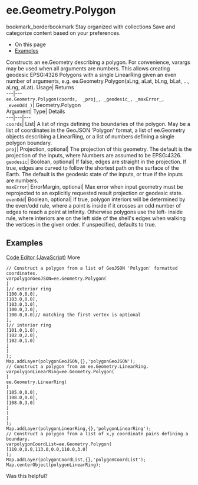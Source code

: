  
#  ee.Geometry.Polygon 
bookmark_borderbookmark Stay organized with collections  Save and categorize content based on your preferences.
  * On this page
  * [Examples](https://developers.google.com/earth-engine/apidocs/ee-geometry-polygon#examples)


Constructs an ee.Geometry describing a polygon. 
For convenience, varargs may be used when all arguments are numbers. This allows creating geodesic EPSG:4326 Polygons with a single LinearRing given an even number of arguments, e.g. ee.Geometry.Polygon(aLng, aLat, bLng, bLat, ..., aLng, aLat).
Usage| Returns  
---|---  
`ee.Geometry.Polygon(coords,  _proj_, _geodesic_, _maxError_, _evenOdd_)`| Geometry.Polygon  
Argument| Type| Details  
---|---|---  
`coords`| List| A list of rings defining the boundaries of the polygon. May be a list of coordinates in the GeoJSON 'Polygon' format, a list of ee.Geometry objects describing a LinearRing, or a list of numbers defining a single polygon boundary.  
`proj`| Projection, optional| The projection of this geometry. The default is the projection of the inputs, where Numbers are assumed to be EPSG:4326.  
`geodesic`| Boolean, optional| If false, edges are straight in the projection. If true, edges are curved to follow the shortest path on the surface of the Earth. The default is the geodesic state of the inputs, or true if the inputs are numbers.  
`maxError`| ErrorMargin, optional| Max error when input geometry must be reprojected to an explicitly requested result projection or geodesic state.  
`evenOdd`| Boolean, optional| If true, polygon interiors will be determined by the even/odd rule, where a point is inside if it crosses an odd number of edges to reach a point at infinity. Otherwise polygons use the left- inside rule, where interiors are on the left side of the shell's edges when walking the vertices in the given order. If unspecified, defaults to true.  
## Examples
[Code Editor (JavaScript)](https://developers.google.com/earth-engine/apidocs/ee-geometry-polygon#code-editor-javascript-sample) More
```
// Construct a polygon from a list of GeoJSON 'Polygon' formatted coordinates.
varpolygonGeoJSON=ee.Geometry.Polygon(
[
[// exterior ring
[100.0,0.0],
[103.0,0.0],
[103.0,3.0],
[100.0,3.0],
[100.0,0.0]// matching the first vertex is optional
],
[// interior ring
[101.0,1.0],
[102.0,2.0],
[102.0,1.0]
]
]
);
Map.addLayer(polygonGeoJSON,{},'polygonGeoJSON');
// Construct a polygon from an ee.Geometry.LinearRing.
varpolygonLinearRing=ee.Geometry.Polygon(
[
ee.Geometry.LinearRing(
[
[105.0,0.0],
[108.0,0.0],
[108.0,3.0]
]
)
]
);
Map.addLayer(polygonLinearRing,{},'polygonLinearRing');
// Construct a polygon from a list of x,y coordinate pairs defining a boundary.
varpolygonCoordList=ee.Geometry.Polygon(
[110.0,0.0,113.0,0.0,110.0,3.0]
);
Map.addLayer(polygonCoordList,{},'polygonCoordList');
Map.centerObject(polygonLinearRing);
```

Was this helpful?
